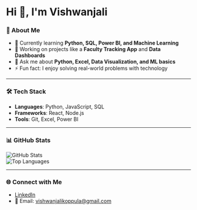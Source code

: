 # Hi 👋, I'm Vishwanjali  

### 🚀 About Me
- 🌱 Currently learning **Python, SQL, Power BI, and Machine Learning**  
- 🔭 Working on projects like a **Faculty Tracking App** and **Data Dashboards**  
- 💬 Ask me about **Python, Excel, Data Visualization, and ML basics**  
- ⚡ Fun fact: I enjoy solving real-world problems with technology  

---

### 🛠️ Tech Stack
- **Languages**: Python, JavaScript, SQL  
- **Frameworks**: React, Node.js  
- **Tools**: Git, Excel, Power BI  

---

### 📊 GitHub Stats
![GitHub Stats](https://github-readme-stats.vercel.app/api?username=anjali3242&show_icons=true&theme=default)  
![Top Languages](https://github-readme-stats.vercel.app/api/top-langs/?username=anjali3242&layout=compact&theme=default)  

---

### 🌐 Connect with Me
- [LinkedIn](https://www.linkedin.com/in/koppula-vishwanjali-b7a38928b/)  
- 📧 Email: vishwanjalikoppula@gmail.com  
